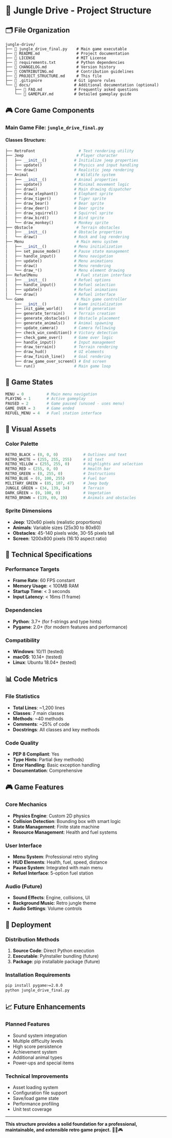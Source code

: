 # 📁 Jungle Drive - Project Structure

## 🗂️ File Organization

```
jungle-drive/
├── 📄 jungle_drive_final.py    # Main game executable
├── 📄 README.md                # Project documentation
├── 📄 LICENSE                  # MIT License
├── 📄 requirements.txt         # Python dependencies
├── 📄 CHANGELOG.md             # Version history
├── 📄 CONTRIBUTING.md          # Contribution guidelines
├── 📄 PROJECT_STRUCTURE.md     # This file
├── 📄 .gitignore              # Git ignore rules
└── 📁 docs/                   # Additional documentation (optional)
    ├── 📄 FAQ.md              # Frequently asked questions
    └── 📄 GAMEPLAY.md         # Detailed gameplay guide
```

## 🎮 Core Game Components

### Main Game File: `jungle_drive_final.py`

#### Classes Structure:
```python
├── RetroFont                   # Text rendering utility
├── Jeep                       # Player character
│   ├── __init__()            # Initialize jeep properties
│   ├── update()              # Physics and input handling
│   └── draw()                # Realistic jeep rendering
├── Animal                     # Wildlife system
│   ├── __init__()            # Animal properties
│   ├── update()              # Minimal movement logic
│   ├── draw()                # Main drawing dispatcher
│   ├── draw_elephant()       # Elephant sprite
│   ├── draw_tiger()          # Tiger sprite
│   ├── draw_bear()           # Bear sprite
│   ├── draw_deer()           # Deer sprite
│   ├── draw_squirrel()       # Squirrel sprite
│   ├── draw_bird()           # Bird sprite
│   └── draw_monkey()         # Monkey sprite
├── Obstacle                   # Terrain obstacles
│   ├── __init__()            # Obstacle properties
│   └── draw()                # Rock and log rendering
├── Menu                       # Main menu system
│   ├── __init__()            # Menu initialization
│   ├── set_pause_mode()      # Pause state management
│   ├── handle_input()        # Menu navigation
│   ├── update()              # Menu animations
│   ├── draw()                # Menu rendering
│   └── draw_*()              # Menu element drawing
├── RefuelMenu                 # Fuel station interface
│   ├── __init__()            # Refuel options
│   ├── handle_input()        # Refuel selection
│   ├── update()              # Refuel animations
│   └── draw()                # Refuel interface
└── Game                       # Main game controller
    ├── __init__()            # Game initialization
    ├── init_game_world()     # World generation
    ├── generate_terrain()    # Terrain creation
    ├── generate_obstacles()  # Obstacle placement
    ├── generate_animals()    # Animal spawning
    ├── update_camera()       # Camera following
    ├── check_win_condition() # Victory detection
    ├── check_game_over()     # Game over logic
    ├── handle_input()        # Input management
    ├── draw_terrain()        # Terrain rendering
    ├── draw_hud()            # UI elements
    ├── draw_finish_line()    # Goal rendering
    ├── draw_game_over_screen() # End screen
    └── run()                 # Main game loop
```

## 🎯 Game States

```python
MENU = 0          # Main menu navigation
PLAYING = 1       # Active gameplay
PAUSED = 2        # Game paused (unused - uses menu)
GAME_OVER = 3     # Game ended
REFUEL_MENU = 4   # Fuel station interface
```

## 🎨 Visual Assets

### Color Palette
```python
RETRO_BLACK = (0, 0, 0)           # Outlines and text
RETRO_WHITE = (255, 255, 255)     # UI text
RETRO_YELLOW = (255, 255, 0)      # Highlights and selection
RETRO_RED = (255, 0, 0)           # Health bar
RETRO_GREEN = (0, 255, 0)         # Instructions
RETRO_BLUE = (0, 100, 255)        # Fuel bar
MILITARY_GREEN = (85, 107, 47)    # Jeep body
JUNGLE_GREEN = (34, 139, 34)      # Terrain
DARK_GREEN = (0, 100, 0)          # Vegetation
RETRO_BROWN = (139, 69, 19)       # Animals and obstacles
```

### Sprite Dimensions
- **Jeep**: 120x60 pixels (realistic proportions)
- **Animals**: Variable sizes (25x30 to 80x60)
- **Obstacles**: 45-140 pixels wide, 30-55 pixels tall
- **Screen**: 1200x800 pixels (16:10 aspect ratio)

## 🔧 Technical Specifications

### Performance Targets
- **Frame Rate**: 60 FPS constant
- **Memory Usage**: < 100MB RAM
- **Startup Time**: < 3 seconds
- **Input Latency**: < 16ms (1 frame)

### Dependencies
- **Python**: 3.7+ (for f-strings and type hints)
- **Pygame**: 2.0+ (for modern features and performance)

### Compatibility
- **Windows**: 10/11 (tested)
- **macOS**: 10.14+ (tested)
- **Linux**: Ubuntu 18.04+ (tested)

## 📊 Code Metrics

### File Statistics
- **Total Lines**: ~1,200 lines
- **Classes**: 7 main classes
- **Methods**: ~40 methods
- **Comments**: ~25% of code
- **Docstrings**: All classes and key methods

### Code Quality
- **PEP 8 Compliant**: Yes
- **Type Hints**: Partial (key methods)
- **Error Handling**: Basic exception handling
- **Documentation**: Comprehensive

## 🎮 Game Features

### Core Mechanics
- **Physics Engine**: Custom 2D physics
- **Collision Detection**: Bounding box with smart logic
- **State Management**: Finite state machine
- **Resource Management**: Health and fuel systems

### User Interface
- **Menu System**: Professional retro styling
- **HUD Elements**: Health, fuel, speed, distance
- **Pause System**: Integrated with main menu
- **Refuel Interface**: 5-option fuel station

### Audio (Future)
- **Sound Effects**: Engine, collisions, UI
- **Background Music**: Retro jungle theme
- **Audio Settings**: Volume controls

## 🚀 Deployment

### Distribution Methods
1. **Source Code**: Direct Python execution
2. **Executable**: PyInstaller bundling (future)
3. **Package**: pip installable package (future)

### Installation Requirements
```bash
pip install pygame>=2.0.0
python jungle_drive_final.py
```

## 📈 Future Enhancements

### Planned Features
- Sound system integration
- Multiple difficulty levels
- High score persistence
- Achievement system
- Additional animal types
- Power-ups and special items

### Technical Improvements
- Asset loading system
- Configuration file support
- Save/load game state
- Performance profiling
- Unit test coverage

---

**This structure provides a solid foundation for a professional, maintainable, and extensible retro game project.** 🌴🚗🎮
